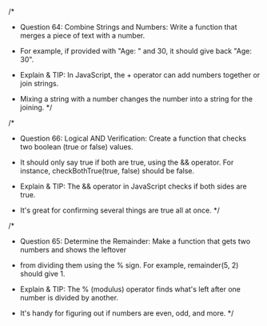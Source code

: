 /\*

- Question 64: Combine Strings and Numbers: Write a function that merges a piece of text with a number.
- For example, if provided with "Age: " and 30, it should give back "Age: 30".

- Explain & TIP: In JavaScript, the + operator can add numbers together or join strings.
- Mixing a string with a number changes the number into a string for the joining.
  \*/

/\*

- Question 66: Logical AND Verification: Create a function that checks two boolean (true or false) values.
- It should only say true if both are true, using the && operator. For instance, checkBothTrue(true, false) should be false.

- Explain & TIP: The && operator in JavaScript checks if both sides are true.
- It's great for confirming several things are true all at once.
  \*/

/\*

- Question 65: Determine the Remainder: Make a function that gets two numbers and shows the leftover
- from dividing them using the % sign. For example, remainder(5, 2) should give 1.

- Explain & TIP: The % (modulus) operator finds what's left after one number is divided by another.
- It's handy for figuring out if numbers are even, odd, and more.
  \*/
